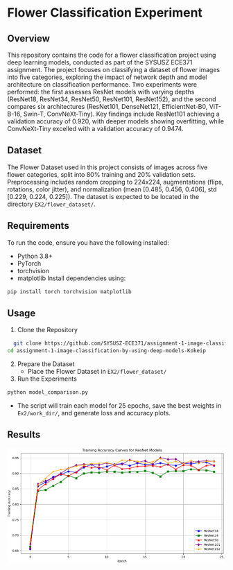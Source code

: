 # Flower Classification Experiment

## Overview
This repository contains the code for a flower classification project using deep learning models, conducted as part of the SYSUSZ ECE371 assignment. The project focuses on classifying a dataset of flower images into five categories, exploring the impact of network depth and model architecture on classification performance. Two experiments were performed: the first assesses ResNet models with varying depths (ResNet18, ResNet34, ResNet50, ResNet101, ResNet152), and the second compares six architectures (ResNet101, DenseNet121, EfficientNet-B0, ViT-B-16, Swin-T, ConvNeXt-Tiny). Key findings include ResNet101 achieving a validation accuracy of 0.920, with deeper models showing overfitting, while ConvNeXt-Tiny excelled with a validation accuracy of 0.9474.

## Dataset
The Flower Dataset used in this project consists of images across five flower categories, split into 80% training and 20% validation sets. Preprocessing includes random cropping to 224x224, augmentations (flips, rotations, color jitter), and normalization (mean [0.485, 0.456, 0.406], std [0.229, 0.224, 0.225]). The dataset is expected to be located in the directory `EX2/flower_dataset/`.

## Requirements
To run the code, ensure you have the following installed:
- Python 3.8+
- PyTorch 
- torchvision
- matplotlib
Install dependencies using:
```bash
pip install torch torchvision matplotlib
```

## Usage
1. Clone the Repository
```bash
  git clone https://github.com/SYSUSZ-ECE371/assignment-1-image-classification-by-using-deep-models-Kokeip.git
cd assignment-1-image-classification-by-using-deep-models-Kokeip
```
2. Prepare the Dataset
   - Place the Flower Dataset in `EX2/flower_dataset/`
3. Run the Experiments
```bash
python model_comparison.py
```
- The script will train each model for 25 epochs, save the best weights in `Ex2/work_dir/`, and generate loss and accuracy plots.
## Results
  ![figure1](Ex2/train_acc.png "train_acc")
